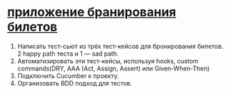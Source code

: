 # [приложение бранирования билетов](http://qamid.tmweb.ru/client/index.php)

1. Написать тест-сьют из трёх тест-кейсов для бронирования билетов. 2 happy path теста и 1 — sad path.
2. Автоматизировать эти тест-кейсы, используя hooks, custom commands(DRY, AAA (Act, Assign, Assert) или Given-When-Then)
3. Подключить Cucumber к проекту.
4. Организовать BDD подход для тестов.
